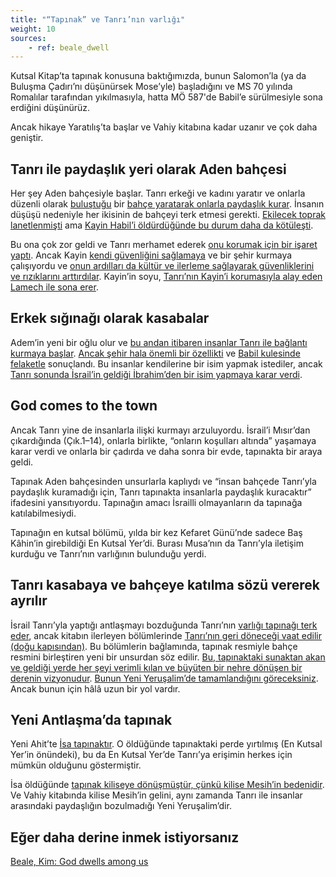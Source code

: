 ```yaml
---
title: "“Tapınak” ve Tanrı’nın varlığı"
weight: 10
sources:
    - ref: beale_dwell
---
```


Kutsal Kitap’ta tapınak konusuna baktığımızda, bunun Salomon’la (ya da Buluşma Çadırı’nı düşünürsek Mose’yle) başladığını ve MS 70 yılında Romalılar tarafından yıkılmasıyla, hatta MÖ 587'de Babil’e sürülmesiyle sona erdiğini düşünürüz.

Ancak hikaye Yaratılış’ta başlar ve Vahiy kitabına kadar uzanır ve çok daha geniştir.

## Tanrı ile paydaşlık yeri olarak Aden bahçesi

<a name="2fbf"></a>
Her şey Aden bahçesiyle başlar. Tanrı erkeği ve kadını yaratır ve onlarla düzenli olarak [buluştuğu](https://www.bibleserver.com/TR/Yarat%C4%B1l%C4%B1%C5%9F3%3A8-9) bir [bahçe yaratarak onlarla paydaşlık kurar](https://www.bibleserver.com/TR/Yarat%C4%B1l%C4%B1%C5%9F2%3A8-15). İnsanın düşüşü nedeniyle her ikisinin de bahçeyi terk etmesi gerekti. [Ekilecek toprak lanetlenmişti](https://www.bibleserver.com/TR/Yarat%C4%B1l%C4%B1%C5%9F3%3A17-19) ama [Kayin Habil’i öldürdüğünde bu durum daha da kötüleşti](https://www.bibleserver.com/TR/Yarat%C4%B1l%C4%B1%C5%9F3%3A17-19).

Bu ona çok zor geldi ve Tanrı merhamet ederek [onu korumak için bir işaret yaptı](https://www.bibleserver.com/TR/Yarat%C4%B1l%C4%B1%C5%9F4%3A13-15). Ancak Kayin [kendi güvenliğini sağlamaya](https://www.bibleserver.com/TR/Yarat%C4%B1l%C4%B1%C5%9F4%3A16-17) ve bir şehir kurmaya çalışıyordu ve [onun ardılları da kültür ve ilerleme sağlayarak güvenliklerini ve rızıklarını arttırdılar](https://www.bibleserver.com/TR/Yarat%C4%B1l%C4%B1%C5%9F4%3A16-17). Kayin’in soyu, [Tanrı’nın Kayin’i korumasıyla alay eden Lamech ile sona erer](https://www.bibleserver.com/TR/Yarat%C4%B1l%C4%B1%C5%9F4%3A22-24).

## Erkek sığınağı olarak kasabalar

<a name="ca70"></a>
Adem’in yeni bir oğlu olur ve [bu andan itibaren insanlar Tanrı ile bağlantı kurmaya başlar](https://www.bibleserver.com/TR/Yarat%C4%B1l%C4%B1%C5%9F4%3A25-26). [Ancak şehir hala önemli bir özellikti](https://www.bibleserver.com/TR/Yarat%C4%B1l%C4%B1%C5%9F10%3A8-12) ve [Babil kulesinde felaketle](https://www.bibleserver.com/TR/Yarat%C4%B1l%C4%B1%C5%9F11%3A1-9) sonuçlandı. Bu insanlar kendilerine bir isim yapmak istediler, ancak [Tanrı sonunda İsrail’in geldiği İbrahim’den bir isim yapmaya karar verdi](https://www.bibleserver.com/TR/Yarat%C4%B1l%C4%B1%C5%9F12%3A1-3).

## God comes to the town

<a name="4cd4"></a>
Ancak Tanrı yine de insanlarla ilişki kurmayı arzuluyordu. İsrail’i Mısır’dan çıkardığında (Çık.1–14), onlarla birlikte, “onların koşulları altında” yaşamaya karar verdi ve onlarla bir çadırda ve daha sonra bir evde, tapınakta bir araya geldi.

Tapınak Aden bahçesinden unsurlarla kaplıydı ve “insan bahçede Tanrı’yla paydaşlık kuramadığı için, Tanrı tapınakta insanlarla paydaşlık kuracaktır” ifadesini yansıtıyordu. Tapınağın amacı İsrailli olmayanların da tapınağa katılabilmesiydi.

Tapınağın en kutsal bölümü, yılda bir kez Kefaret Günü’nde sadece Baş Kâhin’in girebildiği En Kutsal Yer’di. Burası Musa’nın da Tanrı’yla iletişim kurduğu ve Tanrı’nın varlığının bulunduğu yerdi.

## Tanrı kasabaya ve bahçeye katılma sözü vererek ayrılır

<a name="a0cc"></a>
İsrail Tanrı’yla yaptığı antlaşmayı bozduğunda Tanrı’nın [varlığı tapınağı terk eder](https://www.bibleserver.com/TR/Hezekiel10%3A18-19), ancak kitabın ilerleyen bölümlerinde [Tanrı’nın geri döneceği vaat edilir (doğu kapısından)](https://www.bibleserver.com/TR/Hezekiel43%3A1-2). Bu bölümlerin bağlamında, tapınak resmiyle bahçe resmini birleştiren yeni bir unsurdan söz edilir. [Bu, tapınaktaki sunaktan akan ve geldiği yerde her şeyi verimli kılan ve büyüten bir nehre dönüşen bir derenin vizyonudur](https://www.bibleserver.com/TR/Hezekiel47). [Bunun Yeni Yeruşalim’de tamamlandığını göreceksiniz](https://www.bibleserver.com/TR/Vahiy22%3A1-5). Ancak bunun için hâlâ uzun bir yol vardır.

## Yeni Antlaşma’da tapınak

<a name="1ad7"></a>
Yeni Ahit’te [İsa tapınaktır](https://www.bibleserver.com/TR/Yuhanna2%3A19-22). O öldüğünde tapınaktaki perde yırtılmış (En Kutsal Yer’in önündeki), bu da En Kutsal Yer’de Tanrı’ya erişimin herkes için mümkün olduğunu göstermiştir.

İsa öldüğünde [tapınak kiliseye dönüşmüştür, çünkü kilise Mesih’in bedenidir](https://www.bibleserver.com/TR/1.Korintliler6%3A19). Ve Vahiy kitabında kilise Mesih’in gelini, aynı zamanda Tanrı ile insanlar arasındaki paydaşlığın bozulmadığı Yeni Yeruşalim’dir.

## Eğer daha derine inmek istiyorsanız

[Beale, Kim: God dwells among us](/about/ressources/index.html#beale_dwell)

